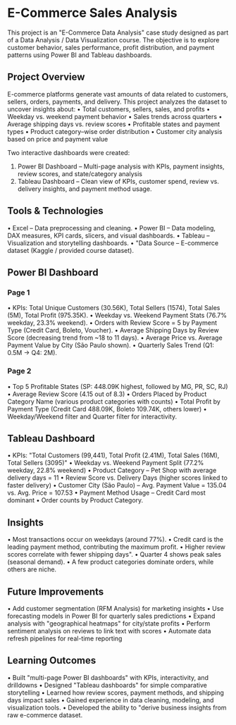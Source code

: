 
# E-Commerce Sales Analysis

This project is an "E-Commerce Data Analysis" case study designed as part of a Data Analysis / Data Visualization course. The objective is to explore customer behavior, sales performance, profit distribution, and payment patterns using Power BI and Tableau dashboards.

## Project Overview
E-commerce platforms generate vast amounts of data related to customers, sellers, orders, payments, and delivery.
This project analyzes the dataset to uncover insights about:
• Total customers, sellers, sales, and profits
• Weekday vs. weekend payment behavior
• Sales trends across quarters
• Average shipping days vs. review scores
• Profitable states and payment types
• Product category–wise order distribution
• Customer city analysis based on price and payment value

Two interactive dashboards were created:
1. Power BI Dashboard – Multi-page analysis with KPIs, payment insights, review scores, and state/category analysis
2. Tableau Dashboard – Clean view of KPIs, customer spend, review vs. delivery insights, and payment method usage.
   
## Tools & Technologies
• Excel – Data preprocessing and cleaning.
• Power BI – Data modeling, DAX measures, KPI cards, slicers, and visual dashboards.
• Tableau – Visualization and storytelling dashboards.
• "Data Source – E-commerce dataset (Kaggle / provided course dataset).

## Power BI Dashboard
### Page 1
• KPIs: Total Unique Customers (30.56K), Total Sellers (1574), Total Sales (5M), Total Profit (975.35K).
• Weekday vs. Weekend Payment Stats (76.7% weekday, 23.3% weekend).
• Orders with Review Score = 5 by Payment Type (Credit Card, Boleto, Voucher).
• Average Shipping Days by Review Score (decreasing trend from \~18 to 11 days).
• Average Price vs. Average Payment Value by City (São Paulo shown).
• Quarterly Sales Trend (Q1: 0.5M → Q4: 2M).

### Page 2
• Top 5 Profitable States (SP: 448.09K highest, followed by MG, PR, SC, RJ)
• Average Review Score (4.15 out of 8.3)
• Orders Placed by Product Category Name (various product categories with counts)
• Total Profit by Payment Type (Credit Card 488.09K, Boleto 109.74K, others lower)
• Weekday/Weekend filter and Quarter filter for interactivity.

## Tableau Dashboard
• KPIs: "Total Customers (99,441), Total Profit (2.41M), Total Sales (16M), Total Sellers (3095)"
• Weekday vs. Weekend Payment Split (77.2% weekday, 22.8% weekend)
• Product Category – Pet Shop with average delivery days = 11
• Review Score vs. Delivery Days (higher scores linked to faster delivery)
• Customer City (São Paulo) – Avg. Payment Value = 135.04 vs. Avg. Price = 107.53
• Payment Method Usage – Credit Card most dominant
• Order counts by Product Category.

## Insights
• Most transactions occur on weekdays (around 77%).
• Credit card is the leading payment method, contributing the maximum profit.
• Higher review scores correlate with fewer shipping days".
• Quarter 4 shows peak sales (seasonal demand).
• A few product categories dominate orders, while others are niche.

## Future Improvements
• Add customer segmentation (RFM Analysis) for marketing insights
• Use forecasting models in Power BI for quarterly sales predictions
• Expand analysis with "geographical heatmaps" for city/state profits
• Perform sentiment analysis on reviews to link text with scores
• Automate data refresh pipelines for real-time reporting

## Learning Outcomes
• Built "multi-page Power BI dashboards" with KPIs, interactivity, and drilldowns
• Designed "Tableau dashboards" for simple comparative storytelling
• Learned how review scores, payment methods, and shipping days impact sales
• Gained experience in data cleaning, modeling, and visualization tools.
• Developed the ability to "derive business insights from raw e-commerce dataset.
